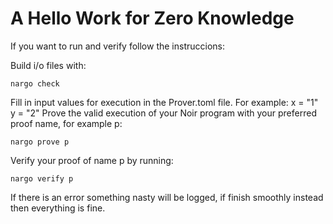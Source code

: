 # A Hello Work for Zero Knowledge

If you want to run and verify follow the instruccions:

Build i/o files with:

```shell
nargo check
```

Fill in input values for execution in the Prover.toml file. For example:
x = "1"
y = "2"
Prove the valid execution of your Noir program with your preferred proof name, for example p:

```shell
nargo prove p
```

Verify your proof of name p by running:

```shell
nargo verify p
```

If there is an error something nasty will be logged, if finish smoothly instead then everything is fine.
